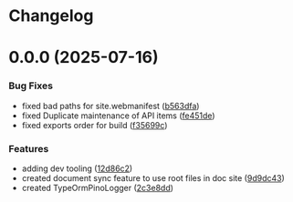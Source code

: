 # Changelog

# 0.0.0 (2025-07-16)


### Bug Fixes

* fixed bad paths for site.webmanifest ([b563dfa](https://github.com/angelxmoreno/typeorm-pino-logger/commit/b563dfac3222608d247161d1f9353813d88aebd3))
* fixed Duplicate maintenance of API items ([fe451de](https://github.com/angelxmoreno/typeorm-pino-logger/commit/fe451deea9343c139058690cb1228f2875eb8627))
* fixed exports order for build ([f35699c](https://github.com/angelxmoreno/typeorm-pino-logger/commit/f35699c6efc3d36073bf5fa65464565269fa9a1f))


### Features

* adding dev tooling ([12d86c2](https://github.com/angelxmoreno/typeorm-pino-logger/commit/12d86c29dc0f42904a8eaa8d2e07cdd7e653209c))
* created document sync feature to use root files in doc site ([9d9dc43](https://github.com/angelxmoreno/typeorm-pino-logger/commit/9d9dc4347bc9c21d969abdf6036c5ffc7585153e))
* created TypeOrmPinoLogger ([2c3e8dd](https://github.com/angelxmoreno/typeorm-pino-logger/commit/2c3e8dd5bd7085795d27322e1c6e8f308fd84c9e))
